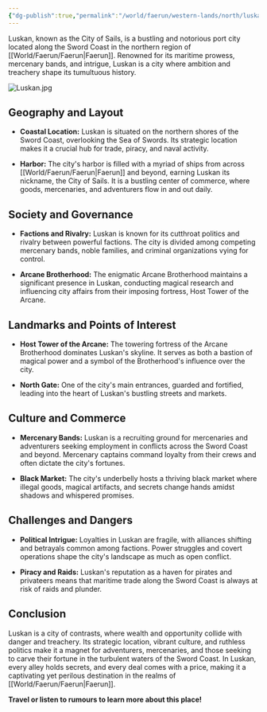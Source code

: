 ```yaml
---
{"dg-publish":true,"permalink":"/world/faerun/western-lands/north/luskan/"}
---
```


Luskan, known as the City of Sails, is a bustling and notorious port city located along the Sword Coast in the northern region of [[World/Faerun/Faerun\|Faerun]]. Renowned for its maritime prowess, mercenary bands, and intrigue, Luskan is a city where ambition and treachery shape its tumultuous history.

![Luskan.jpg](/img/user/Images/Locations/Luskan.jpg)
## Geography and Layout

- **Coastal Location:** Luskan is situated on the northern shores of the Sword Coast, overlooking the Sea of Swords. Its strategic location makes it a crucial hub for trade, piracy, and naval activity.
  
- **Harbor:** The city's harbor is filled with a myriad of ships from across [[World/Faerun/Faerun\|Faerun]] and beyond, earning Luskan its nickname, the City of Sails. It is a bustling center of commerce, where goods, mercenaries, and adventurers flow in and out daily.

## Society and Governance

- **Factions and Rivalry:** Luskan is known for its cutthroat politics and rivalry between powerful factions. The city is divided among competing mercenary bands, noble families, and criminal organizations vying for control.
  
- **Arcane Brotherhood:** The enigmatic Arcane Brotherhood maintains a significant presence in Luskan, conducting magical research and influencing city affairs from their imposing fortress, Host Tower of the Arcane.

## Landmarks and Points of Interest

- **Host Tower of the Arcane:** The towering fortress of the Arcane Brotherhood dominates Luskan's skyline. It serves as both a bastion of magical power and a symbol of the Brotherhood's influence over the city.
  
- **North Gate:** One of the city's main entrances, guarded and fortified, leading into the heart of Luskan's bustling streets and markets.

## Culture and Commerce

- **Mercenary Bands:** Luskan is a recruiting ground for mercenaries and adventurers seeking employment in conflicts across the Sword Coast and beyond. Mercenary captains command loyalty from their crews and often dictate the city's fortunes.
  
- **Black Market:** The city's underbelly hosts a thriving black market where illegal goods, magical artifacts, and secrets change hands amidst shadows and whispered promises.

## Challenges and Dangers

- **Political Intrigue:** Loyalties in Luskan are fragile, with alliances shifting and betrayals common among factions. Power struggles and covert operations shape the city's landscape as much as open conflict.
  
- **Piracy and Raids:** Luskan's reputation as a haven for pirates and privateers means that maritime trade along the Sword Coast is always at risk of raids and plunder.

## Conclusion

Luskan is a city of contrasts, where wealth and opportunity collide with danger and treachery. Its strategic location, vibrant culture, and ruthless politics make it a magnet for adventurers, mercenaries, and those seeking to carve their fortune in the turbulent waters of the Sword Coast. In Luskan, every alley holds secrets, and every deal comes with a price, making it a captivating yet perilous destination in the realms of [[World/Faerun/Faerun\|Faerun]].

**Travel or listen to rumours to learn more about this place!**